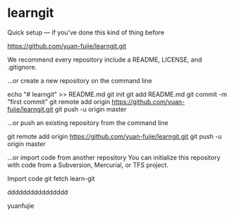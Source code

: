# learngit

Quick setup — if you’ve done this kind of thing before

https://github.com/yuan-fujie/learngit.git

We recommend every repository include a README, LICENSE, and .gitignore.

…or create a new repository on the command line

echo "# learngit" >> README.md
git init
git add README.md
git commit -m "first commit"
git remote add origin https://github.com/yuan-fujie/learngit.git
git push -u origin master

…or push an existing repository from the command line

git remote add origin https://github.com/yuan-fujie/learngit.git
git push -u origin master

…or import code from another repository
You can initialize this repository with code from a Subversion, Mercurial, or TFS project.

Import code
git fetch learn-git

dddddddddddddddd

yuanfujie
